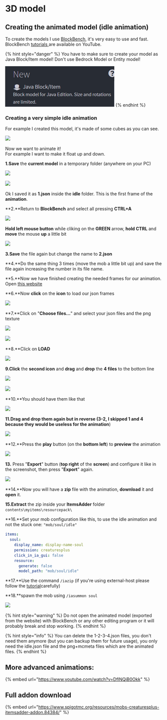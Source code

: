 # 3D model

## Creating the animated model (idle animation)

To create the models I use [BlockBench](https://blockbench.net/), it's very easy to use and fast.\
BlockBench [tutorials ](https://www.youtube.com/results?search\_query=blockbench+tutorial)are available on YouTube.

{% hint style="danger" %}
You have to make sure to create your model as Java Block/Item model! Don't use Bedrock Model or Entity model!

<img src="../../../../../.gitbook/assets/image_(89) (1) (1) (1) (1) (1) (1) (1) (1) (1) (1) (1) (1) (1) (9) (20).png" alt="" data-size="original">
{% endhint %}

### Creating a very simple idle animation

For example I created this model, it's made of some cubes as you can see.

![](../../../../../.gitbook/assets/image\_\(52\).png)

Now we want to animate it!\
For example I want to make it float up and down.

**1.Save** the **current model** in a temporary folder (anywhere on your PC)

![](../../../../../.gitbook/assets/image\_\(53\).png)

![](../../../../../.gitbook/assets/image\_\(56\).png)

Ok I saved it as **1.json** inside the **idle** folder. This is the first frame of the **animation**.

\*\*2.\*\*Return to **BlockBench** and select all pressing **CTRL+A**

![](<../../../../../.gitbook/assets/image\_(78) (1) (1).png>)

**Hold left mouse button** while cliking on the **GREEN** arrow, **hold CTRL** and **move** the mouse **up** a little bit

![](../../../../../.gitbook/assets/image\_\(58\).png)

**3.Save** the file again but change the name to **2.json**

\*\*4.\*\*Do the same thing 3 times (move the mob a little bit up) and save the file again increasing the number in its file name.

\*\*5.\*\*Now we have finished creating the needed frames for our animation. Open [this website](https://lonedev6.github.io/animated-models/)

\*\*6.\*\*Now **click** on the **icon** to load our json frames

![](../../../../../.gitbook/assets/image\_\(68\).png)

\*\*7.\*\*Click on "**Choose files...**" and select your json files and the png texture

![](../../../../../.gitbook/assets/image\_\(77\).png)

![](../../../../../.gitbook/assets/image\_\(69\).png)

\*\*8.\*\*Click on **LOAD**

![](../../../../../.gitbook/assets/image\_\(70\).png)

**9.Click** the **second icon** and **drag** and **drop** the **4 files** to the bottom line

![](../../../../../.gitbook/assets/image\_\(71\).png)

![](../../../../../.gitbook/assets/image\_\(72\).png)

\*\*10.\*\*You should have them like that

![](../../../../../.gitbook/assets/image\_\(73\).png)

**11.Drag and drop them again but in reverse (3-2, I skipped 1 and 4 because they would be useless for the animation**)

![](../../../../../.gitbook/assets/image\_\(75\).png)

\*\*12.\*\*Press the **play** button (on the **bottom left**) to **preview** the animation

![](https://i.imgur.com/zslbD0G.gif)

**13.** Press "**Export**" button (**top right** of the **screen**) and configure it like in the screenshot, then press "**Export**" again.

![](../../../../../.gitbook/assets/image\_\(76\).png)

\*\*14.\*\*Now you will have a **zip** file with the animation, **download** it and **open** it.

**15.Extract** the zip inside your **ItemsAdder** folder `contents\myitems\resourcepack\`

\*\*16.\*\*Set your mob configuration like this, to use the idle animation and not the stuck one: `"mob/soul/idle"`

```yaml
items:
  soul:
    display_name: display-name-soul
    permission: creaturesplus
    click_in_ia_gui: false
    resource:
      generate: false
      model_path: "mob/soul/idle"
```

\*\*17.\*\*Use the command `/iazip` (if you're using external-host please follow the [tutorial](../../../../resourcepack-hosting/)carefully)

\*\*18.\*\*spawn the mob using `/iasummon soul`

![](https://i.imgur.com/1tljgbv.gif)

{% hint style="warning" %}
Do not open the animated model (exported from the website) with BlockBench or any other editing program or it will probably break and stop working.
{% endhint %}

{% hint style="info" %}
You can delete the 1-2-3-4.json files, you don't need them anymore (but you can backup them for future usage), you only need the idle.json file and the png+mcmeta files which are the animated files.
{% endhint %}

## More advanced animations:

{% embed url="https://www.youtube.com/watch?v=DflNQjB0Okk" %}

## Full addon download

{% embed url="https://www.spigotmc.org/resources/mobs-creaturesplus-itemsadder-addon.84384/" %}
